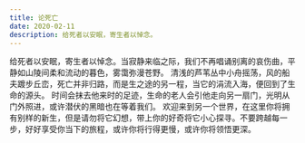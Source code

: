 ```yaml
---
title: 论死亡
date: 2020-02-11
description: 给死者以安眠，寄生者以悼念。
---
```


给死者以安眠，寄生者以悼念。当寂静来临之际，我们不再唱诵别离的哀伤曲，平静如山陵间柔和流动的暮色，雾霭弥漫苍野。
清浅的芦苇丛中小舟摇荡，风的船夫踱步丘峦，死亡并非归路，而是生之途的另一程，当它的涓流入海，便回到了生命的源头。
时间会抹去他来时的足迹，生命的老人会引他走向另一扇门，光明从门外照进，或许潜伏的黑暗也在等着我们。
欢迎来到另一个世界，在这里你将拥有别样的新生，但是请勿将它幻想，带上你的好奇将它小心探寻。不要跨越每一步，好好享受你当下的旅程，或许你将行得更慢，或许你将领悟更深。
